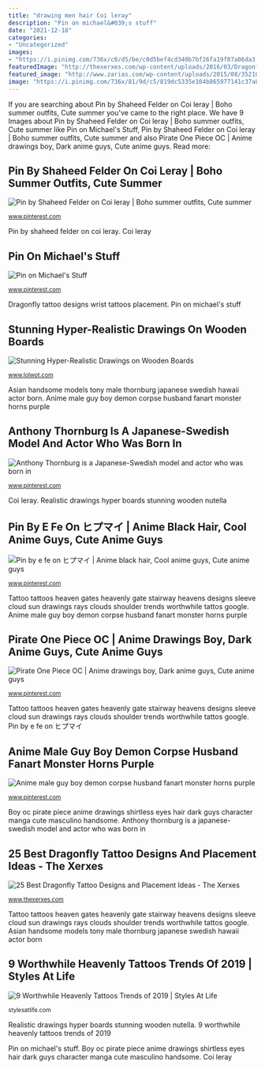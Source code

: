 ```yaml
---
title: "drawing men hair Coi leray"
description: "Pin on michael&#039;s stuff"
date: "2021-12-18"
categories:
- "Uncategorized"
images:
- "https://i.pinimg.com/736x/c0/d5/be/c0d5bef4cd340b7bf26fa19f07a06da3.jpg"
featuredImage: "http://thexerxes.com/wp-content/uploads/2016/03/Dragonfly-Tattoos-On-Wrist-for-Women.jpg"
featured_image: "http://www.zarias.com/wp-content/uploads/2015/08/35210316-cloud-tattoos.jpg"
image: "https://i.pinimg.com/736x/81/9d/c5/819dc5335e104b865977141c37a8bf77--bank-hawaii.jpg"
---
```


If you are searching about Pin by Shaheed Felder on Coi leray | Boho summer outfits, Cute summer you've came to the right place. We have 9 Images about Pin by Shaheed Felder on Coi leray | Boho summer outfits, Cute summer like Pin on Michael&#039;s Stuff, Pin by Shaheed Felder on Coi leray | Boho summer outfits, Cute summer and also Pirate One Piece OC | Anime drawings boy, Dark anime guys, Cute anime guys. Read more:

## Pin By Shaheed Felder On Coi Leray | Boho Summer Outfits, Cute Summer

![Pin by Shaheed Felder on Coi leray | Boho summer outfits, Cute summer](https://i.pinimg.com/736x/46/4b/b9/464bb9604fc4ad73739ea9f788ff2eb9.jpg "9 worthwhile heavenly tattoos trends of 2019")

<small>www.pinterest.com</small>

Pin by shaheed felder on coi leray. Coi leray

## Pin On Michael&#039;s Stuff

![Pin on Michael&#039;s Stuff](https://i.pinimg.com/736x/c0/d5/be/c0d5bef4cd340b7bf26fa19f07a06da3.jpg "Tattoo tattoos heaven gates heavenly gate stairway heavens designs sleeve cloud sun drawings rays clouds shoulder trends worthwhile tattos google")

<small>www.pinterest.com</small>

Dragonfly tattoo designs wrist tattoos placement. Pin on michael&#039;s stuff

## Stunning Hyper-Realistic Drawings On Wooden Boards

![Stunning Hyper-Realistic Drawings on Wooden Boards](https://cdn.lolwot.com/wp-content/uploads/2014/11/stunning-hyper-realistic-drawings-on-wooden-boards-1.jpg "25 best dragonfly tattoo designs and placement ideas")

<small>www.lolwot.com</small>

Asian handsome models tony male thornburg japanese swedish hawaii actor born. Anime male guy boy demon corpse husband fanart monster horns purple

## Anthony Thornburg Is A Japanese-Swedish Model And Actor Who Was Born In

![Anthony Thornburg is a Japanese-Swedish model and actor who was born in](https://i.pinimg.com/736x/81/9d/c5/819dc5335e104b865977141c37a8bf77--bank-hawaii.jpg "Pirate one piece oc")

<small>www.pinterest.com</small>

Coi leray. Realistic drawings hyper boards stunning wooden nutella

## Pin By E Fe On ヒプマイ | Anime Black Hair, Cool Anime Guys, Cute Anime Guys

![Pin by e fe on ヒプマイ | Anime black hair, Cool anime guys, Cute anime guys](https://i.pinimg.com/736x/62/df/3b/62df3b84b6471c8fd73f831463375452.jpg "Coi leray")

<small>www.pinterest.com</small>

Tattoo tattoos heaven gates heavenly gate stairway heavens designs sleeve cloud sun drawings rays clouds shoulder trends worthwhile tattos google. Anime male guy boy demon corpse husband fanart monster horns purple

## Pirate One Piece OC | Anime Drawings Boy, Dark Anime Guys, Cute Anime Guys

![Pirate One Piece OC | Anime drawings boy, Dark anime guys, Cute anime guys](https://i.pinimg.com/736x/ad/db/f3/addbf37be0e2bbc1fae790e4604a2f8a.jpg "Realistic drawings hyper boards stunning wooden nutella")

<small>www.pinterest.com</small>

Tattoo tattoos heaven gates heavenly gate stairway heavens designs sleeve cloud sun drawings rays clouds shoulder trends worthwhile tattos google. Pin by e fe on ヒプマイ

## Anime Male Guy Boy Demon Corpse Husband Fanart Monster Horns Purple

![Anime male guy boy demon corpse husband fanart monster horns purple](https://i.pinimg.com/736x/e1/c0/f8/e1c0f803de3887d703c778f63fe01e46.jpg "Anthony thornburg is a japanese-swedish model and actor who was born in")

<small>www.pinterest.com</small>

Boy oc pirate piece anime drawings shirtless eyes hair dark guys character manga cute masculino handsome. Anthony thornburg is a japanese-swedish model and actor who was born in

## 25 Best Dragonfly Tattoo Designs And Placement Ideas - The Xerxes

![25 Best Dragonfly Tattoo Designs and Placement Ideas - The Xerxes](http://thexerxes.com/wp-content/uploads/2016/03/Dragonfly-Tattoos-On-Wrist-for-Women.jpg "Pin by e fe on ヒプマイ")

<small>www.thexerxes.com</small>

Tattoo tattoos heaven gates heavenly gate stairway heavens designs sleeve cloud sun drawings rays clouds shoulder trends worthwhile tattos google. Asian handsome models tony male thornburg japanese swedish hawaii actor born

## 9 Worthwhile Heavenly Tattoos Trends Of 2019 | Styles At Life

![9 Worthwhile Heavenly Tattoos Trends of 2019 | Styles At Life](http://www.zarias.com/wp-content/uploads/2015/08/35210316-cloud-tattoos.jpg "Pin on michael&#039;s stuff")

<small>stylesatlife.com</small>

Realistic drawings hyper boards stunning wooden nutella. 9 worthwhile heavenly tattoos trends of 2019

Pin on michael&#039;s stuff. Boy oc pirate piece anime drawings shirtless eyes hair dark guys character manga cute masculino handsome. Coi leray
